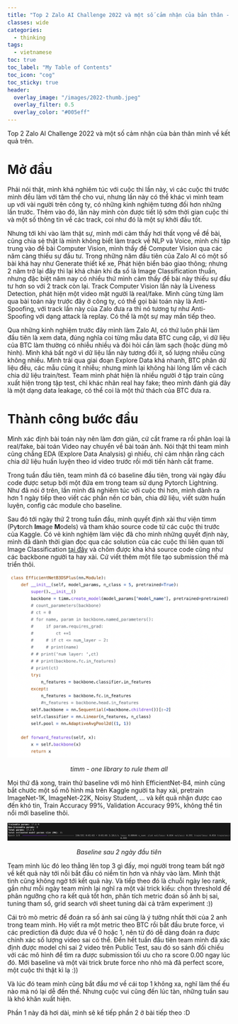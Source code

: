 ```yaml
---
title: "Top 2 Zalo AI Challenge 2022 và một số cảm nhận của bản thân - Phần 1"
classes: wide
categories:
  - thinking
tags:
  - vietnamese
toc: true
toc_label: "My Table of Contents"
toc_icon: "cog"
toc_sticky: true
header:
  overlay_image: "/images/2022-thumb.jpeg"
  overlay_filter: 0.5
  overlay_color: "#005eff"
---
```

Top 2 Zalo AI Challenge 2022 và một số cảm nhận của bản thân mình về kết quả trên.
# Mở đầu
Phải nói thật, mình khá nghiêm túc với cuộc thi lần này, vì các cuộc thi trước mình đều làm với tâm thế cho vui, nhưng lần này có thể khác vì mình team up với vài người trên công ty, có những kinh nghiệm tương đối hơn những lần trước. Thêm vào đó, lần này mình còn được tiết lộ sớm thời gian cuộc thi và một số thông tin về các track, coi như đó là một sự khởi đầu tốt.

Nhưng tới khi vào làm thật sự, mình mới cảm thấy hơi thất vọng về đề bài, cũng chia sẻ thật là mình không biết làm track về NLP và Voice, mình chỉ tập trung vào đề bài Computer Vision, mình thấy đề Computer Vision qua các năm càng thiếu sự đầu tư. Trong những năm đầu tiên của Zalo AI có một số bài khá hay như Generate thiết kế xe, Phát hiện biển báo giao thông; nhưng 2 năm trở lại đây thì lại khá chán khi đa số là Image Classification thuần, nhưng đặc biệt năm nay có nhiều thứ mình cảm thấy đề bài này thiếu sự đầu tư hơn so với 2 track còn lại. Track Computer Vision lần này là Liveness Detection, phát hiện một video mặt người là real/fake. Mình cũng từng làm qua bài toán này trước đây ở công ty, có thể gọi bài toán này là Anti-Spoofing, với track lần này của Zalo đưa ra thì nó tương tự như Anti-Spoofing với dạng attack là replay. Có thể là một sự may mắn tiếp theo.

Qua những kinh nghiệm trước đây mình làm Zalo AI, có thứ luôn phải làm đầu tiên là xem data, đúng nghĩa coi từng mẫu data BTC cung cấp, vì dữ liệu của BTC làm thường có nhiễu nhiều và đòi hỏi cần làm sạch (hoặc dùng mô hình). Mình khá bất ngờ vì dữ liệu lần này tương đối ít, số lượng nhiễu cũng không nhiều. Mình trải qua giai đoạn Explore Data khá nhanh, BTC phân dữ liệu đều, các mẫu cũng ít nhiễu; nhưng mình lại không hài lòng lắm về cách chia dữ liệu train/test. Team mình phát hiện là nhiều người ở tập train cũng xuất hiện trong tập test, chỉ khác nhãn real hay fake; theo mình đánh giá đây là một dạng data leakage, có thể coi là một thử thách của BTC đưa ra.

# Thành công bước đầu
Mình xác định bài toán này nên làm đơn giản, cứ cắt frame ra rồi phân loại là real/fake, bài toán Video nay chuyển về bài toán ảnh. Nói thật thì team mình cũng chẳng EDA (Explore Data Analysis) gì nhiều, chỉ cảm nhận rằng cách chia dữ liệu huấn luyện theo id video trước rồi mới tiến hành cắt frame.

Trong tuần đầu tiên, team mình đã có baseline đầu tiên, trong vài ngày đầu code được setup bởi một đứa em trong team sử dụng Pytorch Lightning. Như đã nói ở trên, lần mình đã nghiêm túc với cuộc thi hơn, mình dành ra hơn 1 ngày tiếp theo viết các phần nền cơ bản, chia dữ liệu, viết sườn huấn luyện, config các module cho baseline. 

Sau đó tới ngày thứ 2 trong tuần đầu, mình quyết định xài thư viện timm (Py**t**orch **Im**age **M**odels) và tham khảo source code từ các cuộc thi trước của Kaggle. Có vẻ kinh nghiệm làm việc đã cho mình những quyết định này, mình đã dành thời gian đọc qua các solution của các cuộc thi liên quan tới Image Classification [tại đây](https://farid.one/kaggle-solutions/?fbclid=IwAR1ujI-ABjWhROlQCNZpxliD4eS3TxXZLylVQdnqQh1PkVFOsAnNecAmJVk) và chôm được kha khá source code cũng như các backbone người ta hay xài. Cứ viết thêm một file tạo submission thế mà triển thôi. 

![One library to rule them all](/images/timm.png)
<div align="center" style="font-style: italic">
timm - one library to rule them all
</div>

Mọi thứ đã xong, train thử baseline với mô hình EfficientNet-B4, mình cũng bắt chước một số mô hình mà trên Kaggle người ta hay xài, pretrain ImageNet-1K, ImageNet-22K, Noisy Student, ... và kết quả nhận được cao đến khó tin, Train Accuracy 99%, Validation Accuracy 99%, không thể tin nổi mới baseline thôi.

![Wow-shit baseline](/images/baseline.png)
<div align="center" style="font-style: italic">
Baseline sau 2 ngày đầu tiên
</div>

Team mình lúc đó leo thẳng lên top 3 gì đấy, mọi người trong team bất ngờ về kết quả này tới nỗi bắt đầu có niềm tin hơn và nhảy vào làm. Mình thật tình cũng không ngờ tới kết quả này. Và tiếp theo đó là chuỗi ngày leo rank, gần như mỗi ngày team mình lại nghĩ ra một vài trick kiểu: chọn threshold để phân ngưỡng cho ra kết quả tốt hơn, phân tích metric đoán số ảnh bị sai, tuning tham số, grid search với sheet tuning dài cả trăm experiment :))

Cái trò mò metric để đoán ra số ảnh sai cũng là ý tưởng nhất thời của 2 anh trong team mình. Họ viết ra một metric theo BTC rồi bắt đầu brute force, vì các prediction đã được đưa về 0 hoặc 1, nên từ đó dễ dàng đoán ra được chính xác số lượng video sai có thể. Đến hết tuần đầu tiên team mình đã xác định được model chỉ sai 2 video trên Public Test, sau đó so sánh đối chiếu với các mô hình để tìm ra được submission tối ưu cho ra score 0.00 ngay lúc đó. Mới baseline và một vài trick brute force nho nhỏ mà đã perfect score, một cuộc thi thật kì lạ :))

Và lúc đó team mình cũng bắt đầu mơ về cái top 1 không xa, nghĩ làm thế ếu nào mà nó lại dễ đến thế. Nhưng cuộc vui cũng đến lúc tàn, những tuần sau là khó khăn xuất hiện.

Phần 1 này đã hơi dài, mình sẽ kể tiếp phần 2 ở bài tiếp theo :D